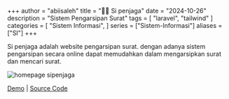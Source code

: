 +++
author = "abiisaleh"
title = "💂‍♂️ Si penjaga"
date = "2024-10-26"
description = "Sistem Pengarsipan Surat"
tags = [
    "laravel", "tailwind"
]
categories = [
    "Sistem Informasi",
]
series = ["Sistem-Informasi"]
aliases = ["SI"]
+++

Si penjaga adalah website pengarsipan surat. dengan adanya sistem pengarsipan secara online dapat memudahkan dalam mengarsipkan surat dan mencari surat.

![homepage sipenjaga](/uploads/images/sipenjaga-panel.jpeg "homepage sipenjaga")

[Demo](https://sipenjaga.isurat.com) | [Source Code](https://github.com/abiisaleh/laravel-hansen)
